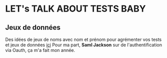 # LET's TALK ABOUT TESTS BABY

## Jeux de données
Des idées de jeux de noms avec nom et prénom pour agrémenter vos tests et jeux de données [ici](https://web.archive.org/web/20220127001828/https://mescanefeux.com/452)
Pour ma part, **Saml Jackson** sur de l'authentification via Oauth, ça m'a fait mon année.
